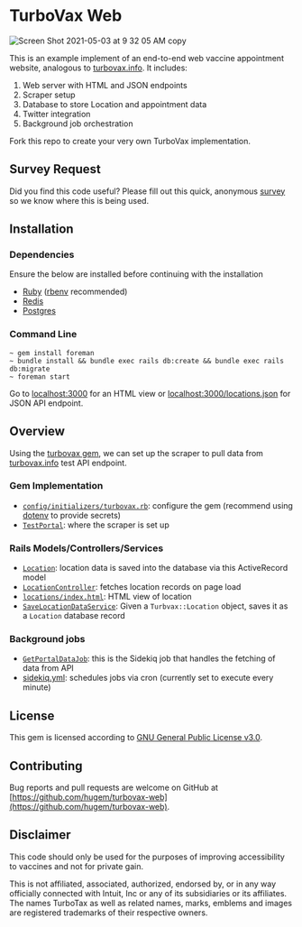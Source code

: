 # TurboVax Web

![Screen Shot 2021-05-03 at 9 32 05 AM copy](https://user-images.githubusercontent.com/4059459/116935361-402e8700-ac34-11eb-9832-796dc33aa67f.png)



This is an example implement of an end-to-end web vaccine appointment website, analogous to [turbovax.info](https://www.turbovax.info/). It includes:

1) Web server with HTML and JSON endpoints
2) Scraper setup
3) Database to store Location and appointment data
4) Twitter integration
5) Background job orchestration

Fork this repo to create your very own TurboVax implementation.

## Survey Request

Did you find this code useful? Please fill out this quick, anonymous [survey](https://docs.google.com/forms/d/1h9w1X-NUXfQ2s9VdRnz0rXJkBExlZe6c98gbowTpEVw/edit) so we know where this is being used.


## Installation
### Dependencies
Ensure the below are installed before continuing with the installation

* [Ruby](https://www.ruby-lang.org/en/downloads/) ([rbenv](https://github.com/rbenv/rbenv) recommended)
* [Redis](https://redis.io/topics/quickstart)
* [Postgres](https://www.postgresql.org/download/)

### Command Line

```
~ gem install foreman
~ bundle install && bundle exec rails db:create && bundle exec rails db:migrate
~ foreman start
```

Go to [localhost:3000](http://localhost:3000/) for an HTML view or [localhost:3000/locations.json](http://localhost:3000/locations.json) for JSON API endpoint.

## Overview
Using the [turbovax gem](https://github.com/hugem/turbovax-gem), we can set up the scraper to pull data from [turbovax.info](http://api.turbovax.info/v1/test.json) test API endpoint.
### Gem Implementation
* [`config/initializers/turbovax.rb`](https://github.com/hugem/turbovax-web/blob/main/config/initializers/turbovax.rb): configure the gem (recommend using [dotenv](https://github.com/bkeepers/dotenv) to provide secrets)
* [`TestPortal`](https://github.com/hugem/turbovax-web/blob/main/app/models/portals/test_portal.rb): where the scraper is set up
### Rails Models/Controllers/Services
* [`Location`](https://github.com/hugem/turbovax-web/blob/main/app/models/location.rb): location data is saved into the database via this ActiveRecord model
* [`LocationController`](https://github.com/hugem/turbovax-web/blob/main/app/controllers/locations_controller.rb): fetches location records on page load
* [`locations/index.html`](https://github.com/hugem/turbovax-web/blob/main/app/views/locations/index.html.erb): HTML view of location
* [`SaveLocationDataService`](https://github.com/hugem/turbovax-web/blob/main/app/services/save_location_data_service.rb): Given a `Turbvax::Location` object, saves it as a `Location` database record
### Background jobs
* [`GetPortalDataJob`](https://github.com/hugem/turbovax-web/blob/main/app/jobs/get_portal_data_job.rb): this is the Sidekiq job that handles the fetching of data from API
* [sidekiq.yml](https://github.com/hugem/turbovax-web/blob/main/config/sidekiq.yml): schedules jobs via cron (currently set to execute every minute)

## License

This gem is licensed according to [GNU General Public License v3.0](https://github.com/hugem/turbovax-gem/blob/main/LICENSE).

## Contributing

Bug reports and pull requests are welcome on GitHub at [https://github.com/hugem/turbovax-web](https://github.com/hugem/turbovax-web).

## Disclaimer

This code should only be used for the purposes of improving accessibility to vaccines and not for private gain.

This is not affiliated, associated, authorized, endorsed by, or in any way officially connected with Intuit, Inc or any of its subsidiaries or its affiliates. The names TurboTax as well as related names, marks, emblems and images are registered trademarks of their respective owners.
